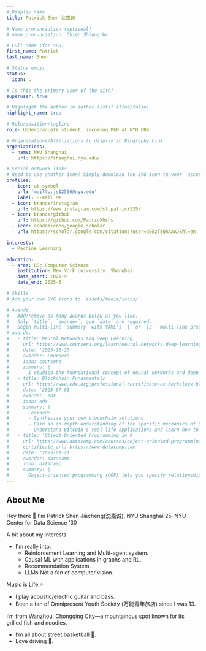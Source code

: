 ```yaml
---
# Display name
title: Patrick Shen 沈嘉诚

# Name pronunciation (optional)
# name_pronunciation: Chien Shiung Wu

# Full name (for SEO)
first_name: Patrick
last_name: Shen

# Status emoji
status:
  icon: ☕️

# Is this the primary user of the site?
superuser: true

# Highlight the author in author lists? (true/false)
highlight_name: true

# Role/position/tagline
role: Undergraduate student, incoming PhD at NYU CDS 

# Organizations/Affiliations to display in Biography blox
organizations:
  - name: NYU Shanghai
    url: https://shanghai.nyu.edu/

# Social network links
# Need to use another icon? Simply download the SVG icon to your `assets/media/icons/` folder.
profiles:
  - icon: at-symbol
    url: 'mailto:js12556@nyu.edu'
    label: E-mail Me
  - icon: brands/instagram
    url: https://www.instagram.com/st.patrick535/
  - icon: brands/github
    url: https://github.com/Patrickhshs
  - icon: academicons/google-scholar
    url: https://scholar.google.com/citations?user=a0EzT5QAAAAJ&hl=en

interests:
  - Machine Learning

education:
  - area: BSc Computer Science
    institution: New York University. Shanghai
    date_start: 2021-9
    date_end: 2025-5

# Skills
# Add your own SVG icons to `assets/media/icons/`

# Awards.
#   Add/remove as many awards below as you like.
#   Only `title`, `awarder`, and `date` are required.
#   Begin multi-line `summary` with YAML's `|` or `|2-` multi-line prefix and indent 2 spaces below.
# awards:
#   - title: Neural Networks and Deep Learning
#     url: https://www.coursera.org/learn/neural-networks-deep-learning
#     date: '2023-11-25'
#     awarder: Coursera
#     icon: coursera
#     summary: |
#       I studied the foundational concept of neural networks and deep learning. By the end, I was familiar with the significant technological trends driving the rise of deep learning; build, train, and apply fully connected deep neural networks; implement efficient (vectorized) neural networks; identify key parameters in a neural network’s architecture; and apply deep learning to your own applications.
#   - title: Blockchain Fundamentals
#     url: https://www.edx.org/professional-certificate/uc-berkeleyx-blockchain-fundamentals
#     date: '2023-07-01'
#     awarder: edX
#     icon: edx
#     summary: |
#       Learned:
#       - Synthesize your own blockchain solutions
#       - Gain an in-depth understanding of the specific mechanics of Bitcoin
#       - Understand Bitcoin’s real-life applications and learn how to attack and destroy Bitcoin, Ethereum, smart contracts and Dapps, and alternatives to Bitcoin’s Proof-of-Work consensus algorithm
#   - title: 'Object-Oriented Programming in R'
#     url: https://www.datacamp.com/courses/object-oriented-programming-with-s3-and-r6-in-r
#     certificate_url: https://www.datacamp.com
#     date: '2023-01-21'
#     awarder: datacamp
#     icon: datacamp
#     summary: |
#       Object-oriented programming (OOP) lets you specify relationships between functions and the objects that they can act on, helping you manage complexity in your code. This is an intermediate level course, providing an introduction to OOP, using the S3 and R6 systems. S3 is a great day-to-day R programming tool that simplifies some of the functions that you write. R6 is especially useful for industry-specific analyses, working with web APIs, and building GUIs.
---
```


## About Me

Hey there 👋 I'm Patrick Shěn Jiāchéng(沈嘉诚), NYU Shanghai'25, NYU Center for Data Science '30

A bit about my interests:
- I'm really into: 
   - Reinforcement Learning and Multi-agent system.
   - Causal ML with applications in graphs and RL.
   - Recommendation System.
   - LLMs
Not a fan of computer vision.

Music is Life 🎶
 - I play acoustic/electric guitar and bass.
 - Been a fan of Omnipresent Youth Society (万能青年旅店) since I was 13.

I’m from Wanzhou, Chongqing City—a mountainous spot known for its grilled fish and noodles.

  - I’m all about street basketball 🏀.
  - Love driving 🚗.

